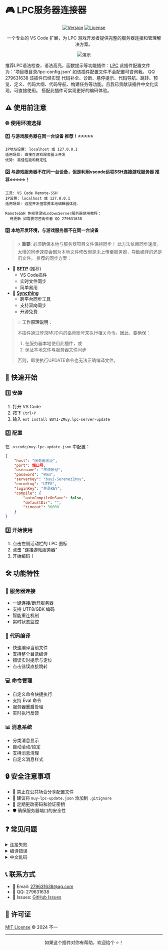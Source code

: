 # 🎮 LPC服务器连接器

<div align="center">

[![Version](https://img.shields.io/badge/version-1.1.1-blue.svg)](https://marketplace.visualstudio.com/items?itemName=BUYI-ZMuy.lpc-server-update)
[![License](https://img.shields.io/badge/license-MIT-green.svg)](LICENSE)

一个专业的 VS Code 扩展，为 LPC 游戏开发者提供完整的服务器连接和管理解决方案。

![演示](https://media3.giphy.com/media/v1.Y2lkPTc5MGI3NjExZHhrc3pzMzlqbGUyaW44cHNyb3Nra3R5czltMng0dDc2Z25xcm5jcyZlcD12MV9pbnRlcm5hbF9naWZfYnlfaWQmY3Q9Zw/fkWveGpBG8jT6mlvjF/giphy.gif)

</div>

推荐LPC语法检查，语法高亮，函数提示等功能插件：[LPC](https://marketplace.visualstudio.com/items?itemName=jlchmura.lpc)
此插件配置文件为：'项目根目录/lpc-config.json'
如该插件配置文件不会配置可咨询我。 QQ 279631638
该插件已经实现 代码补全、诊断、悬停提示、代码导航、跳转、预览、定义、代码大纲、代码导航、构建任务等功能。且我已贡献该插件中文化实现，可直接使用。
搭配此插件可实现更好的编码体验。

## ⚠️ 使用前注意

### 🌐 使用环境选择

#### 1️⃣ 与游戏服务器在同一台设备 推荐！⭐️⭐️⭐️⭐️⭐️
```properties
IP地址设置: localhost 或 127.0.0.1
适用场景: 直接在游戏服务器上开发
优势: 最佳性能和稳定性
```

#### 2️⃣ 与游戏服务器不在同一台设备，但是利用vscode远程SSH连接游戏服务器 推荐⭐️⭐️⭐️⭐️⭐️！ 
```properties
工具: VS Code Remote-SSH
IP设置: localhost 或 127.0.0.1
适用场景: 远程开发但需要本地编辑器体验.

RemoteSSH 免密登录WindowsServer服务器使用教程：
  待更新 如需要可咨询作者 QQ 279631638
```

#### 3️⃣ 本地开发环境，与游戏服务器不在同一台设备
> ⚡ **重要**: 必须确保本地与服务器项目文件保持同步！
此方法依赖同步速度，太慢的同步速度会因为本地文件修改但是未上传至服务器，导致编译的还是旧文件。
推荐的同步方案：
- 🔄 **[SFTP](https://marketplace.visualstudio.com/items?itemName=liximomo.sftp)** (推荐)
  - VS Code插件
  - 实时文件同步
  - 简单易用
- 🔁 **[Syncthing](https://syncthing.net/)**
  - 跨平台同步工具
  - 支持双向同步
  - 开源免费

> 💡 **工作原理说明**：
> 
> 本插件通过登录MUD内的巫师账号来执行相关命令。因此，要确保：
> 1. 在服务器本地使用此插件，或
> 2. 保证本地文件与服务器文件同步
> 
> 否则，即使执行UPDATE命令也无法正确编译文件。

## 🚀 快速开始

### 1️⃣ 安装
1. 打开 VS Code
2. 按下 `Ctrl+P`
3. 输入 `ext install BUYI-ZMuy.lpc-server-update`

### 2️⃣ 配置
在 `.vscode/muy-lpc-update.json` 中配置：

```json
{
    "host": "服务器地址",
    "port": 端口号,
    "username": "巫师账号",
    "password": "密码",
    "serverKey": "buyi-SerenezZmuy",
    "encoding": "UTF8",
    "loginKey": "登录KEY",
    "compile": {
        "autoCompileOnSave": false,
        "defaultDir": "",
        "timeout": 30000
    }
}
```

### 3️⃣ 开始使用
1. 点击左侧活动栏的 LPC 图标
2. 点击 "连接游戏服务器"
3. 开始编码！

## 🛠️ 功能特性

### 🔌 服务器连接
- 一键连接/断开服务器
- 支持 UTF8/GBK 编码
- 智能重连机制
- 实时状态监控

### 📝 代码编译
- 快速编译当前文件
- 支持整个目录编译
- 错误实时提示与定位
- 点击错误直接跳转

### 💻 命令管理
- 自定义命令快捷执行
- 支持 Eval 命令
- 服务器重启管理
- 实时执行反馈

### 📊 消息系统
- 分类消息显示
- 自动滚动/锁定
- 支持消息清理
- 自定义消息样式

## 🔒 安全注意事项

- 🚫 禁止在公共场合分享配置文件
- 📝 建议将 `muy-lpc-update.json` 添加到 `.gitignore`
- 🔑 定期更改密码和验证密钥
- 🛡️ 确保服务器端口的安全性

## ❓ 常见问题

<details>
<summary>连接失败</summary>

1. 检查服务器地址和端口
2. 确认网络连接
3. 验证登录信息
</details>

<details>
<summary>编译错误</summary>

1. 检查文件路径
2. 查看错误信息
3. 确认编码设置
</details>

<details>
<summary>中文乱码</summary>

1. 检查编码设置
2. 切换到 GBK 编码
3. 重新连接服务器
</details>

## 📞 联系方式

- 📧 Email: 279631638@qq.com
- 💬 QQ: 279631638
- 🐛 Issues: [GitHub Issues](https://github.com/serenez/lpc-server-update/issues)

## 📄 许可证

[MIT License](LICENSE) © 2024 不一

---

<div align="center">
如果这个插件对你有帮助，欢迎给个 ⭐️！
</div>
